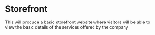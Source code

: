 # Storefront

This will produce a basic storefront website where visitors will be able to view the basic details of the services offered by the company
